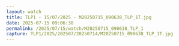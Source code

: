 ```yaml
---
layout: watch
title: TLP1 - 15/07/2025 - M20250715_090638_TLP_1T.jpg
date: 2025-07-15 09:06:38
permalink: /2025/07/15/watch/M20250715_090638_TLP_1
capture: TLP1/2025/202507/20250714/M20250715_090638_TLP_1T.jpg
---
```

